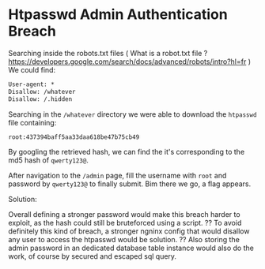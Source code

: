 # Htpasswd Admin Authentication Breach 

Searching inside the robots.txt files ( What is a robot.txt file ? https://developers.google.com/search/docs/advanced/robots/intro?hl=fr )
We could find:

```txt
User-agent: *
Disallow: /whatever
Disallow: /.hidden
```

Searching in the `/whatever` directory we were able to download the `htpasswd` file containing:

```txt
root:437394baff5aa33daa618be47b75cb49
```

By googling the retrieved hash, we can find the it's corresponding to the md5 hash of `qwerty123@`.


After navigation to the `/admin` page, fill the username with `root` and password by `qwerty123@` to finally submit.
Bim there we go, a flag appears.

Solution:

Overall defining a stronger password would make this breach harder to exploit, as the hash could still be bruteforced using a script.
?? To avoid definitely this kind of breach, a stronger ngninx config that would disallow any user to access the htpasswd would be solution. ??
Also storing the admin password in an dedicated database table instance would also do the work, of course by secured and escaped sql query.